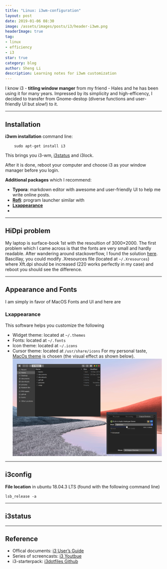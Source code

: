 ```yaml
---
title: "Linux: i3wm-configuration"
layout: post
date: 2019-01-06 08:30
image: /assets/images/posts/i3/header-i3wm.png
headerImage: true
tag:
- linux
- efficiency
- i3
star: true
category: blog
author: Sheng Li
description: Learning notes for i3wm customization
---
```


I know i3 - **titling window manger** from my friend - Hales and he has been using it for many years.  Impressed by its simplicity and high-efficency, I decided to transfer from Gnome-destop (diverse functions and user-friendly UI but *slow*!) to  it.

---
## Installation
**i3wm installation** command line:<br>
```console
	sudo apt-get install i3
```

This brings you i3-wm, [i3status](#i3status) and i3lock.

After it is done, reboot your computer and choose i3 as your window manager before you login.

**Additional packages** which I recommend:

- **Typora**: markdown editor with awesome and user-friendly  UI to help me write online posts.
- [**Rofi**](#Rofi): program launcher similar with
- [**Lxappearance**](#Lxappearance)
-  

---
## HiDpi problem
My laptop is surface-book 1st with the resoultion of 3000$\times$2000. The first problem which I came across is that the fonts are very small and hardly readable. After wandering around stackoverflow, I found the solution [here](https://unix.stackexchange.com/questions/267885/how-do-i-scale-i3-window-manager-for-my-hidpi-display). Bascillay, you could modify .Xresources file (located at `~/.Xresources`) where Xft.dpi should be increased (220 works perfectly in my case) and reboot you should see the difference. 

---

## Appearance and Fonts

I am simply in favor of MacOS Fonts and UI and here are  

### Lxappearance 

This software helps you customize the following<br>
* Widget theme: located at `~/.themes`
* Fonts: located at `~/.fonts` 
* Icon theme: located at `~/.icons`
* Cursor theme: located at `/usr/share/icons`
For my personal taste, [MacOs theme](https://www.gnome-look.org/p/1275087/) is chosen (the visual effect as shown below).
![image info](../assets/images/posts/i3/lxappearance.png)

---
## <a name = "i3status"></a>i3config

**File location** in ubuntu 18.04.3 LTS (found with the following command line) <br>

```console
lsb_release -a
```







---
## i3status







---
## Reference
* Offical documents: [i3 User’s Guide](https://i3wm.org/docs/userguide.html)
* Series of screencasts: [i3 Youtbue](https://www.youtube.com/playlist?list=PL5ze0DjYv5DbCv9vNEzFmP6sU7ZmkGzcf)
* i3-starterpack: [i3dotfiles Github](https://github.com/addy-dclxvi/i3-starterpack) 